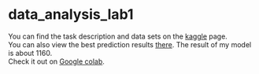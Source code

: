 # data_analysis_lab1
You can find the task description and data sets on the [kaggle](https://www.kaggle.com/c/allstate-claims-severity) page.  
You can also view the best prediction results [there](https://www.kaggle.com/c/allstate-claims-severity/leaderboard). The result of my model is about 1160.  
Check it out on [Google colab](https://colab.research.google.com/drive/1hp8SybipFrrVzprIXudPKX4FJIsnuaeB?usp=sharing).